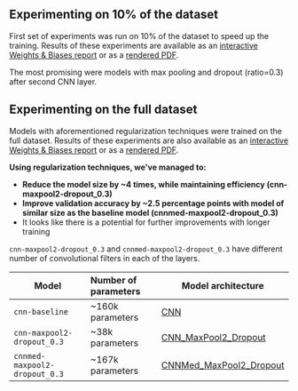## Experimenting on 10% of the dataset
First set of experiments was run on 10% of the dataset to speed up the training. Results of these experiments are available as an [interactive Weights & Biases report](https://api.wandb.ai/links/alebojd/qguswr45) or as a [rendered PDF](results_10perc.pdf).

The most promising were models with max pooling and dropout (ratio=0.3) after second CNN layer.

## Experimenting on the full dataset
Models with aforementioned regularization techniques were trained on the full dataset. Results of these experiments are also available as an [interactive Weights & Biases report](https://api.wandb.ai/links/alebojd/tmxrtnjz) or as a [rendered PDF](results_full.pdf). 

**Using regularization techniques, we've managed to:**
- **Reduce the model size by ~4 times, while maintaining efficiency (cnn-maxpool2-dropout_0.3)**
- **Improve validation accuracy by ~2.5 percentage points with model of similar size as the baseline model (cnnmed-maxpool2-dropout_0.3)**
- It looks like there is a potential for further improvements with longer training

`cnn-maxpool2-dropout_0.3` and `cnnmed-maxpool2-dropout_0.3` have different number of convolutional filters in each of the layers.

| Model                         | Number of parameters | Model architecture      |
| ----------------------------- | :------------------- | ----------------------- |
| `cnn-baseline`                | ~160k parameters     | [CNN](https://github.com/abojda/deepdrive_course/blob/main/deepdrive_course/quickdraw/models.py#L26) |
| `cnn-maxpool2-dropout_0.3`    | ~38k parameters      | [CNN_MaxPool2_Dropout](https://github.com/abojda/deepdrive_course/blob/main/deepdrive_course/quickdraw/models.py#L217) |
| `cnnmed-maxpool2-dropout_0.3` | ~167k parameters     | [CNNMed_MaxPool2_Dropout](https://github.com/abojda/deepdrive_course/blob/main/deepdrive_course/quickdraw/models.py#L261) |

